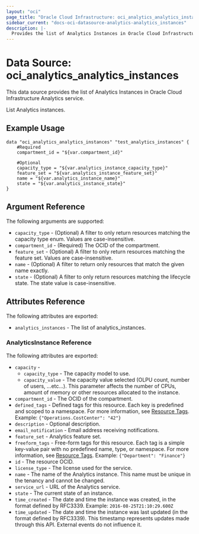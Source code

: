 ```yaml
---
layout: "oci"
page_title: "Oracle Cloud Infrastructure: oci_analytics_analytics_instances"
sidebar_current: "docs-oci-datasource-analytics-analytics_instances"
description: |-
  Provides the list of Analytics Instances in Oracle Cloud Infrastructure Analytics service
---
```


# Data Source: oci_analytics_analytics_instances
This data source provides the list of Analytics Instances in Oracle Cloud Infrastructure Analytics service.

List Analytics instances.


## Example Usage

```hcl
data "oci_analytics_analytics_instances" "test_analytics_instances" {
	#Required
	compartment_id = "${var.compartment_id}"

	#Optional
	capacity_type = "${var.analytics_instance_capacity_type}"
	feature_set = "${var.analytics_instance_feature_set}"
	name = "${var.analytics_instance_name}"
	state = "${var.analytics_instance_state}"
}
```

## Argument Reference

The following arguments are supported:

* `capacity_type` - (Optional) A filter to only return resources matching the capacity type enum. Values are case-insensitive. 
* `compartment_id` - (Required) The OCID of the compartment. 
* `feature_set` - (Optional) A filter to only return resources matching the feature set. Values are case-insensitive. 
* `name` - (Optional) A filter to return only resources that match the given name exactly. 
* `state` - (Optional) A filter to only return resources matching the lifecycle state. The state value is case-insensitive. 


## Attributes Reference

The following attributes are exported:

* `analytics_instances` - The list of analytics_instances.

### AnalyticsInstance Reference

The following attributes are exported:

* `capacity` - 
	* `capacity_type` - The capacity model to use. 
	* `capacity_value` - The capacity value selected (OLPU count, number of users, ...etc...). This parameter affects the number of CPUs, amount of memory or other resources allocated to the instance. 
* `compartment_id` - The OCID of the compartment. 
* `defined_tags` - Defined tags for this resource. Each key is predefined and scoped to a namespace. For more information, see [Resource Tags](https://docs.cloud.oracle.com/iaas/Content/General/Concepts/resourcetags.htm).  Example: `{"Operations.CostCenter": "42"}` 
* `description` - Optional description. 
* `email_notification` - Email address receiving notifications. 
* `feature_set` - Analytics feature set. 
* `freeform_tags` - Free-form tags for this resource. Each tag is a simple key-value pair with no predefined name, type, or namespace. For more information, see [Resource Tags](https://docs.cloud.oracle.com/iaas/Content/General/Concepts/resourcetags.htm).  Example: `{"Department": "Finance"}` 
* `id` - The resource OCID. 
* `license_type` - The license used for the service. 
* `name` - The name of the Analytics instance. This name must be unique in the tenancy and cannot be changed. 
* `service_url` - URL of the Analytics service. 
* `state` - The current state of an instance. 
* `time_created` - The date and time the instance was created, in the format defined by RFC3339.  Example: `2016-08-25T21:10:29.600Z` 
* `time_updated` - The date and time the instance was last updated (in the format defined by RFC3339). This timestamp represents updates made through this API. External events do not influence it. 

